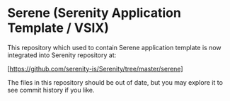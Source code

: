 Serene (Serenity Application Template / VSIX)
======

This repository which used to contain Serene application template is now integrated into Serenity repository at:

[https://github.com/serenity-is/Serenity/tree/master/serene]

The files in this repository should be out of date, but you may explore it to see commit history if you like.
